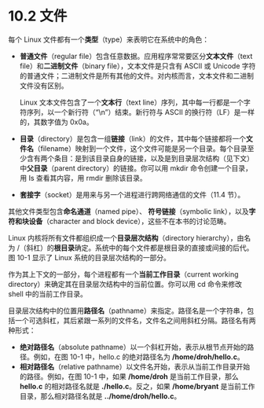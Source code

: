 # 10.2 文件

每个 Linux 文件都有一个**类型**（type）来表明它在系统中的角色：

* **普通文件**（regular file）包含任意数据。应用程序常常要区分**文本文件**（text file）和**二进制文件**（binary file），文本文件是只含有 ASCII 或 Unicode 字符的普通文件；二进制文件是所有其他的文件。对内核而言，文本文件和二进制文件没有区别。

  Linux 文本文件包含了一个**文本行**（text line）序列，其中每一行都是一个字符序列，以一个新行符（“\n”）结束。新行符与 ASCII 的换行符（LF）是一样的，其数字值为 0x0a。

* **目录**（directory）是包含一组**链接**（link）的文件，其中每个链接都将一个**文件名**（filename）映射到一个文件，这个文件可能是另一个目录。每个目录至少含有两个条目：是到该目录自身的链接，以及是到目录层次结构（见下文）中**父目录**（parent directory）的链接。你可以用 mkdir 命令创建一个目录，用 Is 查看其内容，用 rmdir 删除该目录。
* **套接字**（socket）是用来与另一个进程进行跨网络通信的文件（11.4 节）。

其他文件类型包含**命名通道**（named pipe）、 **符号链接**（symbolic link），以及**字符和块设备**（character and block device），这些不在本书的讨论范畴。

Linux 内核将所有文件都组织成一个**目录层次结构**（directory hierarchy），由名为 /（斜杠）的**根目录**确定。系统中的每个文件都是根目录的直接或间接的后代。图 10-1 显示了 Linux 系统的目录层次结构的一部分。

作为其上下文的一部分，每个进程都有一个**当前工作目录**（current working directory）来确定其在目录层次结构中的当前位置。你可以用 cd 命令来修改 shell 中的当前工作目录。

目录层次结构中的位置用**路径名**（pathname）来指定。路径名是一个字符串，包括一个可选斜杠，其后紧跟一系列的文件名，文件名之间用斜杠分隔。路径名有两种形式：

* **绝对路径名**（absolute pathname）以一个斜杠开始，表示从根节点开始的路径。例如，在图 10-1 中，hello.c 的绝对路径名为 **/home/droh/hello.c**。
* **相对路径名**（relative pathname）以文件名开始，表示从当前工作目录开始的路径。例如，在图 10-1 中，如果 **/home/droh** 是当前工作目录，那么 **hello.c** 的相对路径名就是 **./hello.c**。反之，如果 **/home/bryant** 是当前工作目录，那么相对路径名就是 **../home/droh/hello.c**。

